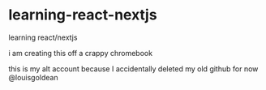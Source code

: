 # learning-react-nextjs
learning react/nextjs

i am creating this off a crappy chromebook

this is my alt account because I accidentally deleted my old github for now
@louisgoldean
